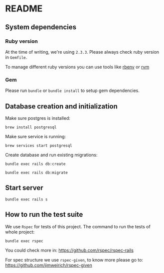 # README

## System dependencies

### Ruby version

At the time of writing, we're using `2.3.3`.
Please always check ruby version in `Gemfile`.

To manage different ruby versions you can use tools
like [rbenv](http://rbenv.org/) or [rvm](https://rvm.io/)

### Gem

Please run `bundle` or `bundle install` to setup gem dependencies.

## Database creation and initialization

Make sure postgres is installed:

`brew install postgresql`

Make sure service is running:

`brew services start postgresql`

Create database and run existing migrations:

`bundle exec rails db:create`

`bundle exec rails db:migrate`

## Start server

`bundle exec rails s`

## How to run the test suite

We use `Rspec` for tests of this project. The command to run the tests of whole project:

`bundle exec rspec`

You could check more in:
https://github.com/rspec/rspec-rails

For spec structure we use `rspec-given`, to know more please go to:
https://github.com/jimweirich/rspec-given